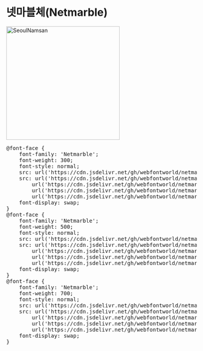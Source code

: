 # 넷마블체(Netmarble)


<a href="https://wess.tistory.com/257" target="_blank">
    <img src="https://webfontworld.github.io/netmarble/Netmarble.png" alt="SeoulNamsan" style="width:300px">
</a>

<pre>
@font-face {
    font-family: 'Netmarble';
    font-weight: 300;
    font-style: normal;
    src: url('https://cdn.jsdelivr.net/gh/webfontworld/netmarble/NetmarbleLight.eot');
    src: url('https://cdn.jsdelivr.net/gh/webfontworld/netmarble/NetmarbleLight.eot?#iefix') format('embedded-opentype'),
        url('https://cdn.jsdelivr.net/gh/webfontworld/netmarble/NetmarbleLight.woff2') format('woff2'),
        url('https://cdn.jsdelivr.net/gh/webfontworld/netmarble/NetmarbleLight.woff') format('woff'),
        url('https://cdn.jsdelivr.net/gh/webfontworld/netmarble/NetmarbleLight.ttf') format("truetype");
    font-display: swap;
}
@font-face {
    font-family: 'Netmarble';
    font-weight: 500;
    font-style: normal;
    src: url('https://cdn.jsdelivr.net/gh/webfontworld/netmarble/NetmarbleMedium.eot');
    src: url('https://cdn.jsdelivr.net/gh/webfontworld/netmarble/NetmarbleMedium.eot?#iefix') format('embedded-opentype'),
        url('https://cdn.jsdelivr.net/gh/webfontworld/netmarble/NetmarbleMedium.woff2') format('woff2'),
        url('https://cdn.jsdelivr.net/gh/webfontworld/netmarble/NetmarbleMedium.woff') format('woff'),
        url('https://cdn.jsdelivr.net/gh/webfontworld/netmarble/NetmarbleMedium.ttf') format("truetype");
    font-display: swap;
}
@font-face {
    font-family: 'Netmarble';
    font-weight: 700;
    font-style: normal;
    src: url('https://cdn.jsdelivr.net/gh/webfontworld/netmarble/NetmarbleBold.eot');
    src: url('https://cdn.jsdelivr.net/gh/webfontworld/netmarble/NetmarbleBold.eot?#iefix') format('embedded-opentype'),
        url('https://cdn.jsdelivr.net/gh/webfontworld/netmarble/NetmarbleBold.woff2') format('woff2'),
        url('https://cdn.jsdelivr.net/gh/webfontworld/netmarble/NetmarbleBold.woff') format('woff'),
        url('https://cdn.jsdelivr.net/gh/webfontworld/netmarble/NetmarbleBold.ttf') format("truetype");
    font-display: swap;
}
</pre>
